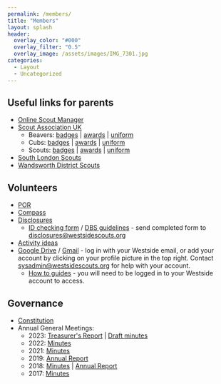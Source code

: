 ```yaml
---
permalink: /members/
title: "Members"
layout: splash
header:
  overlay_color: "#000"
  overlay_filter: "0.5"
  overlay_image: /assets/images/IMG_7301.jpg
categories:
  - Layout
  - Uncategorized
---
```


## Useful links for parents
- <a href="https://www.onlinescoutmanager.co.uk/login.php" target="_blank">Online Scout Manager</a>
- <a href="www.scouts.org.uk" target="_blank">Scout Association UK</a>
  - Beavers: <a href="https://www.scouts.org.uk/beavers/activity-badges/" target="_blank">badges</a> | 
    <a href="https://www.scouts.org.uk/beavers/awards/" target="_blank">awards</a> | 
    <a href="https://www.scouts.org.uk/beavers/beavers-uniform-and-badge-placement/" target="_blank">uniform</a>
  - Cubs: <a href="https://www.scouts.org.uk/cubs/activity-badges/" target="_blank">badges</a> | 
    <a href="https://www.scouts.org.uk/cubs/awards/" target="_blank">awards</a> |
    <a href="https://www.scouts.org.uk/cubs/cubs-uniform-and-badge-placement/" target="_blank">uniform</a>
  - Scouts: <a href="https://www.scouts.org.uk/scouts/activity-badges/" target="_blank">badges</a> |
    <a href="https://www.scouts.org.uk/scouts/awards/" target="_blank">awards</a> |
    <a href="https://www.scouts.org.uk/scouts/scouts-uniform-and-badge-placement/" target="_blank">uniform</a>
- <a href="https://southlondonscouts.org.uk/" target="_blank">South London Scouts</a>
- <a href="https://www.scoutinginwandsworth.co.uk/" target="_blank">Wandsworth District Scouts</a>

## Volunteers
- <a href="https://www.scouts.org.uk/por" target="_blank">POR</a>
- <a href="https://compass.scouts.org.uk/login/User/Login" target="_blank">Compass</a>
- <a href="https://thescouts.disclosures.co.uk/secure/login.php" target="_blank">Disclosures</a>
  - <a href="https://cms.scouts.org.uk/media/12461/ms-compass-id-checking-form-version-5_nov2018_editable_final.pdf" target="_blank">ID checking form</a> / <a href="https://www.gov.uk/government/publications/dbs-identity-checking-guidelines/id-checking-guidelines-for-standardenhanced-dbs-check-applications-from-1-july-2021" target="_blank">DBS guidelines</a> - send completed form to <a href="mailto:disclosures@westsidescouts.org" target="_blank">disclosures@westsidescouts.org</a>
- <a href="https://www.scouts.org.uk/activities" target="_blank">Activity ideas</a>
- <a href="https://drive.google.com" target="_blank">Google Drive</a> / <a href="https://mail.google.com" target="_blank">Gmail</a> - log in with your Westside email, or add your account by clicking on your profile picture in the top right. Contact [sysadmin@westsidescouts.org](mailto:sysadmin@westsidescouts.org) for help with your account.
  - <a href="https://drive.google.com/drive/folders/1j_a511W2pW3fWMlkyOSZ46et9mI1D_2B?usp=sharing" target="_blank">How to guides</a> - you will need to be logged in to your Westside account to access.

## Governance
- <a href="https://docs.google.com/document/d/1RPAWC9TCVfvAf3CA01TKDnj5UGj-nkOzV3n6kZFgE_I/edit?usp=sharing" target="_blank">Constitution</a>
- Annual General Meetings:
  - 2023: <a href="https://drive.google.com/file/d/1wcShOB8JK_-sG-xQFlVHWZrPSPWPfHZR/view?usp=sharing" target = "_blank">Treasurer's Report</a> | 
    <a href="https://docs.google.com/document/d/111nF-CFlZfY4LdZ_GbiEym2N1FP9gHJ6/edit?usp=sharing&ouid=116974087358577509725&rtpof=true&sd=true" target = "_blank">Draft minutes</a>
  - 2022: <a href="https://docs.google.com/document/d/1Y_SOG6MNewug0VXZjeVjYCf-4dWt-MMIZEA1E46MLM0/edit?usp=sharing" target="_blank">Minutes</a>
  - 2021: <a href="https://docs.google.com/document/d/1JVE1R5zXdOw3JNja4BqAS5daKzImQQJiOw4433mWAII/edit?usp=sharing" target="_blank">Minutes</a>
  - 2019: <a href="https://drive.google.com/file/d/19OQGG0EOm1isp-IgODtD5HUjOFTrRplM/view?usp=sharing" target="_blank">Annual Report</a>
  - 2018: <a href="https://drive.google.com/file/d/1eOSwuOwaakmYm463f24UjxC8OeDq2yjg/view?usp=sharing" target="_blank">Minutes</a> |
    <a href="https://drive.google.com/file/d/17fnbJj5kO3nYZMb2XOMDuGNbFK0vA_bA/view?usp=sharing" target="_blank">Annual Report</a>
  - 2017: <a href="https://drive.google.com/file/d/1HykXBevxjxN3wyB-GzLLzlr2SAtBKRuD/view?usp=sharing" target="_blank">Minutes</a>